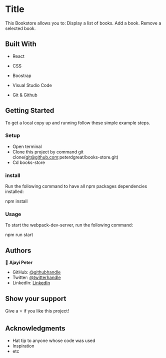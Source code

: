 # Title

This Bookstore allows you to: Display a list of books. Add a book. Remove a selected book.
  

## Built With

- React

- CSS

- Boostrap

- Visual Studio Code

- Git & Github


## Getting Started
To get a local copy up and running follow these simple example steps.

### Setup
* Open terminal
* Clone this project by command git clone(git@github.com:peterdgreat/books-store.git)
* Cd books-store

### install
Run the following command to have all npm packages dependencies installed:

npm install

### Usage

To start the webpack-dev-server, run the following command:

npm run start

## Authors

👤 **Ajayi Peter**

- GitHub: [@githubhandle](https://github.com/peterdgreat)
- Twitter: [@twitterhandle](https://twitter.com/dev_Peter_O)
- LinkedIn: [LinkedIn](https://linkedin.com/in/ajayi-peter-4391ab1b5)

## Show your support

Give a ⭐️ if you like this project!

## Acknowledgments
- Hat tip to anyone whose code was used
- Inspiration
- etc